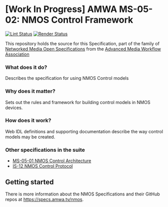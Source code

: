 # \[Work In Progress\] AMWA MS-05-02: NMOS Control Framework

[![Lint Status](https://github.com/AMWA-TV/ms-05-02/workflows/Lint/badge.svg)](https://github.com/AMWA-TV/ms-05-02/actions?query=workflow%3ALint)
[![Render Status](https://github.com/AMWA-TV/ms-05-02/workflows/Render/badge.svg)](https://github.com/AMWA-TV/ms-05-02/actions?query=workflow%3ARender)

This repository holds the source for this Specification, part of the family of [Networked Media Open Specifications](https://specs.amwa.tv/nmos) from the [Advanced Media Workflow Association](https://amwa.tv)

<!-- INTRO-START -->

### What does it do?

Describes the specification for using NMOS Control models

### Why does it matter?

Sets out the rules and framework for building control models in NMOS devices.

### How does it work?

Web IDL definitions and supporting documentation describe the way control models may be created.

### Other specifications in the suite

- [MS-05-01 NMOS Control Architecture](https://specs.amwa.tv/ms-05-01)
- [IS-12 NMOS Control Protocol](https://specs.amwa.tv/is-12)

<!-- INTRO-END -->

## Getting started

There is more information about the NMOS Specifications and their GitHub repos at <https://specs.amwa.tv/nmos>.
